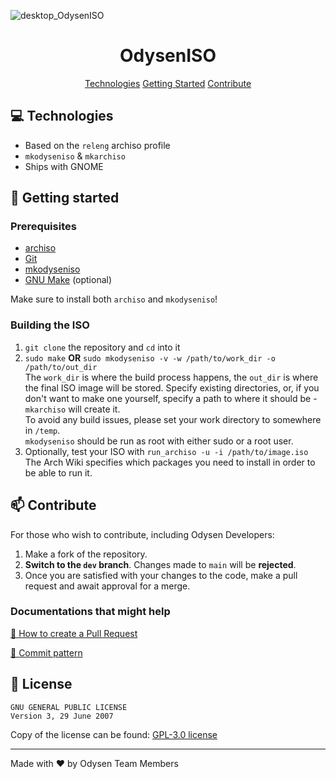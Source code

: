 ![desktop_OdysenISO](https://socialify.git.ci/odysen/desktop_OdysenISO/image?description=1&font=Jost&language=1&logo=https%3A%2F%2Fmedia.kerichuu.space%2Fu%2Fsvg_squared.svg&name=1&owner=1&theme=Dark)      

<h1 align="center" style="font-weight: bold;">OdysenISO</h1>

<p align="center">
<a href="#tech">Technologies</a>
<a href="#started">Getting Started</a>
<a href="#contribute">Contribute</a> 
</p>

 
<h2 id="tech">💻 Technologies</h2>

- Based on the `releng` archiso profile
- `mkodyseniso` & `mkarchiso`
- Ships with GNOME
  
<h2 id="started">🚀 Getting started</h2>
 
<h3>Prerequisites</h3>

- [archiso](https://wiki.archlinux.org/title/Archiso)
- [Git](https://git-scm.com/)
- [mkodyseniso](https://github.com/odysen/mkodyseniso)
- [GNU Make](https://www.gnu.org/software/make/) (optional)

Make sure to install both `archiso` and `mkodyseniso`!

<h3>Building the ISO</h3>

1. `git clone` the repository and `cd` into it
2. `sudo make` **OR** `sudo mkodyseniso -v -w /path/to/work_dir -o /path/to/out_dir`<br>
    The `work_dir` is where the build process happens, the `out_dir` is where the final ISO image will be stored. Specify existing directories, or, if you don't want to make one yourself, specify a path to where it should be - `mkarchiso` will create it.
    <br>
    To avoid any build issues, please set your work directory to somewhere in `/temp`.
     <br>
    `mkodyseniso` should be run as root with either sudo or a root user.
3. Optionally, test your ISO with `run_archiso -u -i /path/to/image.iso`
   <br>The Arch Wiki specifies which packages you need to install in order to be able to run it.

<h2 id="contribute">📫 Contribute</h2>

For those who wish to contribute, including Odysen Developers:

1. Make a fork of the repository.
2. **Switch to the `dev` branch**. Changes made to `main` will be **rejected**.
2. Once you are satisfied with your changes to the code, make a pull request and await approval for a merge.

<h3>Documentations that might help</h3>

[📝 How to create a Pull Request](https://www.atlassian.com/git/tutorials/making-a-pull-request)

[💾 Commit pattern](https://gist.github.com/joshbuchea/6f47e86d2510bce28f8e7f42ae84c716)

<h2> 📝 License </h2>

```
GNU GENERAL PUBLIC LICENSE
Version 3, 29 June 2007
```

Copy of the license can be found: <a href="https://github.com/odysen/desktop_OdysenISO/blob/main/LICENSE"> GPL-3.0 license</a>

<hr>

Made with ❤️ by Odysen Team Members
